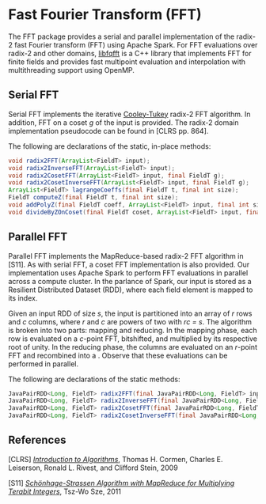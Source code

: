 # Fast Fourier Transform (FFT)

The FFT package provides a serial and parallel implementation of the radix-2 fast Fourier transform (FFT) using Apache Spark. For FFT evaluations over radix-2 and other domains, [libfqfft](https://github.com/scipr-lab/libfqfft) is a C++ library that implements FFT for finite fields and provides fast multipoint evaluation and interpolation with multithreading support using OpenMP.

## Serial FFT
Serial FFT implements the iterative [Cooley-Tukey](https://en.wikipedia.org/wiki/Cooley%E2%80%93Tukey_FFT_algorithm) radix-2 FFT algorithm. In addition, FFT on a coset _g_ of the input is provided. The radix-2 domain implementation pseudocode can be found in [CLRS pp. 864].

The following are declarations of the static, in-place methods:

```java
void radix2FFT(ArrayList<FieldT> input);
void radix2InverseFFT(ArrayList<FieldT> input);
void radix2CosetFFT(ArrayList<FieldT> input, final FieldT g);
void radix2CosetInverseFFT(ArrayList<FieldT> input, final FieldT g);
ArrayList<FieldT> lagrangeCoeffs(final FieldT t, final int size);
FieldT computeZ(final FieldT t, final int size);
void addPolyZ(final FieldT coeff, ArrayList<FieldT> input, final int size);
void divideByZOnCoset(final FieldT coset, ArrayList<FieldT> input, final int size);
```

## Parallel FFT

Parallel FFT implements the MapReduce-based radix-2 FFT algorithm in [S11]. As with serial FFT, a coset FFT implementation is also provided. Our implementation uses Apache Spark to perform FFT evaluations in parallel across a compute cluster. In the parlance of Spark, our input is stored as a Resilient Distributed Dataset (RDD), where each field element is mapped to its index.

Given an input RDD of size _s_, the input is partitioned into an array of _r_ rows and _c_ columns, where _r_ and _c_ are powers of two with _rc = s_. The algorithm is broken into two parts: mapping and reducing. In the mapping phase, each row is evaluated on a _c_-point FFT, bitshifted, and multiplied by its respective root of unity.
In the reducing phase, the columns are evaluated on an _r_-point FFT and recombined into a . Observe that these evaluations can be performed in parallel.

The following are declarations of the static methods:
```java
JavaPairRDD<Long, FieldT> radix2FFT(final JavaPairRDD<Long, FieldT> input, final int rows, final int columns);
JavaPairRDD<Long, FieldT> radix2InverseFFT(final JavaPairRDD<Long, FieldT> input, final int rows, final int columns);
JavaPairRDD<Long, FieldT> radix2CosetFFT(final JavaPairRDD<Long, FieldT> input, final FieldT g, final int rows, final int columns);
JavaPairRDD<Long, FieldT> radix2CosetInverseFFT(final JavaPairRDD<Long, FieldT> input, final FieldT g, final int rows, final int columns);
```

## References

[CLRS] [_Introduction to Algorithms_](https://mitpress.mit.edu/books/introduction-algorithms), Thomas H. Cormen, Charles E. Leiserson, Ronald L. Rivest, and Clifford Stein, 2009

[S11] [_Schönhage-Strassen Algorithm with MapReduce
for Multiplying Terabit Integers_](https://people.apache.org/~szetszwo/ssmr20110429.pdf), Tsz-Wo Sze, 2011
